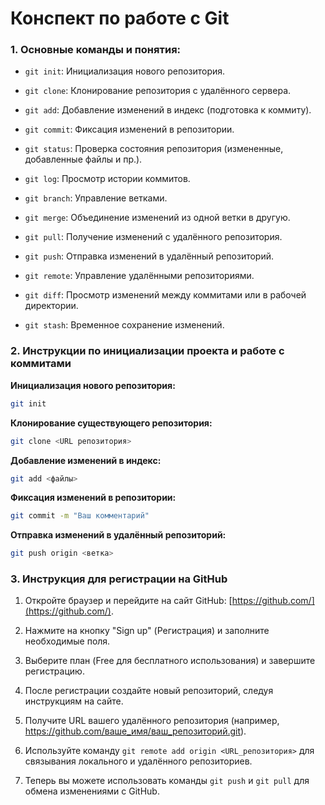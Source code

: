 # Конспект по работе с Git

### 1. Основные команды и понятия:

- `git init`: Инициализация нового репозитория.
  
- `git clone`: Клонирование репозитория с удалённого сервера.
  
- `git add`: Добавление изменений в индекс (подготовка к коммиту).
  
- `git commit`: Фиксация изменений в репозитории.
  
- `git status`: Проверка состояния репозитория (измененные, добавленные файлы и пр.).
  
- `git log`: Просмотр истории коммитов.
  
- `git branch`: Управление ветками.
  
- `git merge`: Объединение изменений из одной ветки в другую.
  
- `git pull`: Получение изменений с удалённого репозитория.
  
- `git push`: Отправка изменений в удалённый репозиторий.

- `git remote`: Управление удалёнными репозиториями.

- `git diff`: Просмотр изменений между коммитами или в рабочей директории.

- `git stash`: Временное сохранение изменений.

### 2. Инструкции по инициализации проекта и работе с коммитами

**Инициализация нового репозитория:**
```bash
git init
```

**Клонирование существующего репозитория:**
```bash
git clone <URL репозитория>
```

**Добавление изменений в индекс:**
```bash
git add <файлы>
```

**Фиксация изменений в репозитории:**
```bash
git commit -m "Ваш комментарий"
```

**Отправка изменений в удалённый репозиторий:**
```bash
git push origin <ветка>
```

### 3. Инструкция для регистрации на GitHub

1. Откройте браузер и перейдите на сайт GitHub: [https://github.com/](https://github.com/).

2. Нажмите на кнопку "Sign up" (Регистрация) и заполните необходимые поля.

3. Выберите план (Free для бесплатного использования) и завершите регистрацию.

4. После регистрации создайте новый репозиторий, следуя инструкциям на сайте.

5. Получите URL вашего удалённого репозитория (например, https://github.com/ваше_имя/ваш_репозиторий.git).

6. Используйте команду `git remote add origin <URL_репозитория>` для связывания локального и удалённого репозиториев.

7. Теперь вы можете использовать команды `git push` и `git pull` для обмена изменениями с GitHub.
